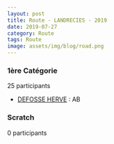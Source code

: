 ```yaml
---
layout: post
title: Route - LANDRECIES - 2019
date: 2019-07-27
category: Route
tags: Route
image: assets/img/blog/road.png
---
```


### 1ère Catégorie
25 participants
- [DEFOSSE HERVE](https://teamspecializedlille.cc/coureurs/defosseherve) : AB

### Scratch
0 participants
